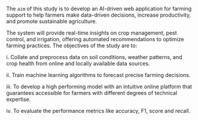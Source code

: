 The `aim` of this study is to develop an AI-driven web application for farming support to help
farmers make data-driven decisions, increase productivity, and promote sustainable agriculture.

The system will provide real-time insights on crop management, pest control, and irrigation,
offering automated recommendations to optimize farming practices.
The objectives of the study are to:

i. Collate and preprocess data on soil conditions, weather patterns, and crop health from
online and locally available data sources.

ii. Train machine learning algorithms to forecast precise farming decisions.

iii. To develop a high performing model with an intuitive online platform that guarantees
accessible for farmers with different degrees of technical expertise.

iv. To evaluate the performance metrics like accuracy, F1, score and recall.